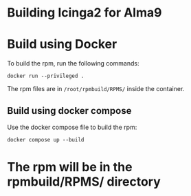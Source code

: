 # Building Icinga2 for Alma9
# Build using Docker
To build the rpm, run the following commands:
```
docker run --privileged .
```
The rpm files are in `/root/rpmbuild/RPMS/` inside the container.

## Build using docker compose
Use the docker compose file to build the rpm:
```
docker compose up --build
```
# The rpm will be in the rpmbuild/RPMS/ directory
